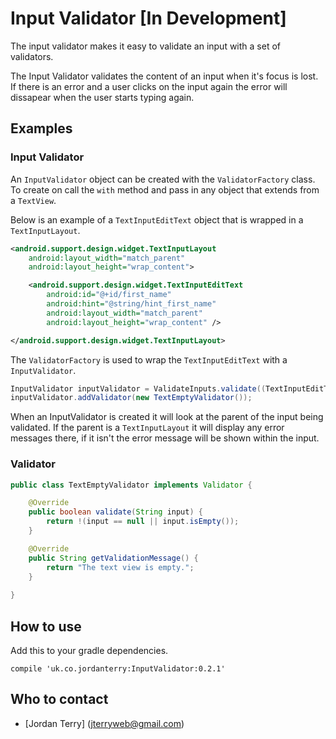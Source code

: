 # Input Validator [In Development]

The input validator makes it easy to validate an input with a set of validators.

The Input Validator validates the content of an input when it's focus is lost. If there is an error and a user clicks on the input again the error will dissapear when the user starts typing again.


## Examples

### Input Validator

An `InputValidator` object can be created with the `ValidatorFactory` class. To create on call the `with` method and pass in any object that extends from a `TextView`.

Below is an example of a `TextInputEditText` object that is wrapped in a `TextInputLayout`.

```XML
<android.support.design.widget.TextInputLayout
    android:layout_width="match_parent"
    android:layout_height="wrap_content">

    <android.support.design.widget.TextInputEditText
        android:id="@+id/first_name"
        android:hint="@string/hint_first_name"
        android:layout_width="match_parent"
        android:layout_height="wrap_content" />

</android.support.design.widget.TextInputLayout>
```


The `ValidatorFactory` is used to wrap the `TextInputEditText` with a `InputValidator`.

```Java
InputValidator inputValidator = ValidateInputs.validate((TextInputEditText) findViewById(R.id.first_name));
inputValidator.addValidator(new TextEmptyValidator());
```

When an InputValidator is created it will look at the parent of the input being validated. If the parent is a `TextInputLayout` it will display any error messages there, if it isn't the error message will be shown within the input.

### Validator

```Java
public class TextEmptyValidator implements Validator {

    @Override
    public boolean validate(String input) {
        return !(input == null || input.isEmpty());
    }

    @Override
    public String getValidationMessage() {
        return "The text view is empty.";
    }
    
}

```

## How to use

Add this to your gradle dependencies.

```Gradle
compile 'uk.co.jordanterry:InputValidator:0.2.1'
```

## Who to contact

* [Jordan Terry] (jterryweb@gmail.com)
